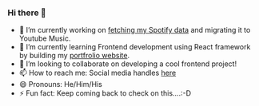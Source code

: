 ### Hi there 👋

<!--
**yatharthasharma/yatharthasharma** is a ✨ _special_ ✨ repository because its `README.md` (this file) appears on your GitHub profile. -->

- 🔭 I’m currently working on [fetching my Spotify data](https://github.com/yatharthasharma/fetch-streaming-services-data) and migrating it to Youtube Music.
- 🌱 I’m currently learning Frontend development using React framework by building my [portfrolio website](https://github.com/yatharthasharma/yatharthasharma.github.io).
- 👯 I’m looking to collaborate on developing a cool frontend project!
- 📫 How to reach me: Social media handles [here](https://yatharthasharma.github.io/)
- 😄 Pronouns: He/Him/His
- ⚡ Fun fact: Keep coming back to check on this....:-D
